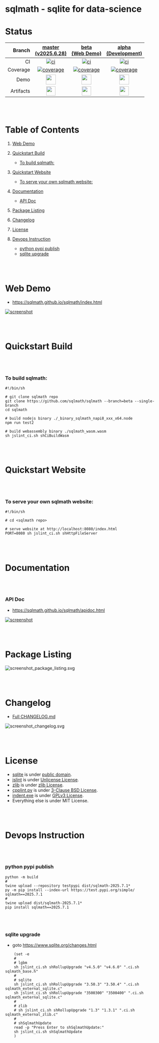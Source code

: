 # sqlmath - sqlite for data-science


# Status
| Branch | [master<br>(v2025.6.28)](https://github.com/sqlmath/sqlmath/tree/master) | [beta<br>(Web Demo)](https://github.com/sqlmath/sqlmath/tree/beta) | [alpha<br>(Development)](https://github.com/sqlmath/sqlmath/tree/alpha) |
|--:|:--:|:--:|:--:|
| CI | [![ci](https://github.com/sqlmath/sqlmath/actions/workflows/ci.yml/badge.svg?branch=master)](https://github.com/sqlmath/sqlmath/actions?query=branch%3Amaster) | [![ci](https://github.com/sqlmath/sqlmath/actions/workflows/ci.yml/badge.svg?branch=beta)](https://github.com/sqlmath/sqlmath/actions?query=branch%3Abeta) | [![ci](https://github.com/sqlmath/sqlmath/actions/workflows/ci.yml/badge.svg?branch=alpha)](https://github.com/sqlmath/sqlmath/actions?query=branch%3Aalpha) |
| Coverage | [![coverage](https://sqlmath.github.io/sqlmath/branch-master/.artifact/coverage/coverage_badge.svg)](https://sqlmath.github.io/sqlmath/branch-master/.artifact/coverage/index.html) | [![coverage](https://sqlmath.github.io/sqlmath/branch-beta/.artifact/coverage/coverage_badge.svg)](https://sqlmath.github.io/sqlmath/branch-beta/.artifact/coverage/index.html) | [![coverage](https://sqlmath.github.io/sqlmath/branch-alpha/.artifact/coverage/coverage_badge.svg)](https://sqlmath.github.io/sqlmath/branch-alpha/.artifact/coverage/index.html) |
| Demo | [<img src="https://sqlmath.github.io/sqlmath/asset_image_github_brands.svg" height="32">](https://sqlmath.github.io/sqlmath/branch-master/index.html) | [<img src="https://sqlmath.github.io/sqlmath/asset_image_github_brands.svg" height="32">](https://sqlmath.github.io/sqlmath/branch-beta/index.html) | [<img src="https://sqlmath.github.io/sqlmath/asset_image_github_brands.svg" height="32">](https://sqlmath.github.io/sqlmath/branch-alpha/index.html) |
| Artifacts | [<img src="https://sqlmath.github.io/sqlmath/asset_image_folder_open_solid.svg" height="30">](https://github.com/sqlmath/sqlmath/tree/gh-pages/branch-master/.artifact) | [<img src="https://sqlmath.github.io/sqlmath/asset_image_folder_open_solid.svg" height="30">](https://github.com/sqlmath/sqlmath/tree/gh-pages/branch-beta/.artifact) | [<img src="https://sqlmath.github.io/sqlmath/asset_image_folder_open_solid.svg" height="30">](https://github.com/sqlmath/sqlmath/tree/gh-pages/branch-alpha/.artifact) |


<br><br>
# Table of Contents

1. [Web Demo](#web-demo)

2. [Quickstart Build](#quickstart-build)
    - [To build sqlmath:](#to-build-sqlmath)

3. [Quickstart Website](#quickstart-website)
    - [To serve your own sqlmath website:](#to-serve-your-own-sqlmath-website)

4. [Documentation](#documentation)
    - [API Doc](#api-doc)

5. [Package Listing](#package-listing)

6. [Changelog](#changelog)

7. [License](#license)

8. [Devops Instruction](#devops-instruction)
    - [python pypi publish](#python-pypi-publish)
    - [sqlite upgrade](#sqlite-upgrade)


<br><br>
# Web Demo
- https://sqlmath.github.io/sqlmath/index.html

[![screenshot](https://sqlmath.github.io/sqlmath/branch-beta/.artifact/screenshot_browser__2fsqlmath_2fbranch-beta_2findex.html.png)](https://sqlmath.github.io/sqlmath/index.html)


<br><br>
# Quickstart Build


<br><br>
### To build sqlmath:
```shell
#!/bin/sh

# git clone sqlmath repo
git clone https://github.com/sqlmath/sqlmath --branch=beta --single-branch
cd sqlmath

# build nodejs binary ./_binary_sqlmath_napi8_xxx_x64.node
npm run test2

# build webassembly binary ./sqlmath_wasm.wasm
sh jslint_ci.sh shCiBuildWasm
```


<br><br>
# Quickstart Website


<br><br>
### To serve your own sqlmath website:
```shell
#!/bin/sh

# cd <sqlmath repo>

# serve website at http://localhost:8080/index.html
PORT=8080 sh jslint_ci.sh shHttpFileServer
```


<br><br>
# Documentation


<br><br>
### API Doc
- https://sqlmath.github.io/sqlmath/apidoc.html

[![screenshot](https://sqlmath.github.io/sqlmath/branch-beta/.artifact/screenshot_browser__2f.artifact_2fapidoc.html.png)](https://sqlmath.github.io/sqlmath/apidoc.html)


<br><br>
# Package Listing
![screenshot_package_listing.svg](https://sqlmath.github.io/sqlmath/branch-beta/.artifact/screenshot_package_listing.svg)


<br><br>
# Changelog
- [Full CHANGELOG.md](CHANGELOG.md)

![screenshot_changelog.svg](https://sqlmath.github.io/sqlmath/branch-beta/.artifact/screenshot_changelog.svg)


<br><br>
# License
- [sqlite](https://github.com/sqlite/sqlite) is under [public domain](https://www.sqlite.org/copyright.html).
- [jslint](https://github.com/jslint-org/jslint) is under [Unlicense License](https://github.com/jslint-org/jslint/blob/master/LICENSE).
- [zlib](https://github.com/madler/zlib) is under [zlib License](https://github.com/madler/zlib/blob/v1.2.13/LICENSE).
- [cpplint.py](cpplint.py) is under [3-Clause BSD License](https://github.com/cpplint/cpplint/blob/2.0.0/LICENSE).
- [indent.exe](indent.exe) is under [GPLv3 License](https://www.gnu.org/licenses/gpl-3.0.txt)<!--no-validate-->.
- Everything else is under MIT License.


<br><br>
# Devops Instruction


<br><br>
### python pypi publish
```shell
python -m build
#
twine upload --repository testpypi dist/sqlmath-2025.7.1*
py -m pip install --index-url https://test.pypi.org/simple/ sqlmath==2025.7.1
#
twine upload dist/sqlmath-2025.7.1*
pip install sqlmath==2025.7.1
```


<br><br>
### sqlite upgrade
- goto https://www.sqlite.org/changes.html
```shell
    (set -e
    #
    # lgbm
    sh jslint_ci.sh shRollupUpgrade "v4.5.0" "v4.6.0" ".ci.sh sqlmath_base.h"
    #
    # sqlite
    sh jslint_ci.sh shRollupUpgrade "3.50.3" "3.50.4" ".ci.sh sqlmath_external_sqlite.c"
    sh jslint_ci.sh shRollupUpgrade "3500300" "3500400" ".ci.sh sqlmath_external_sqlite.c"
    #
    # zlib
    # sh jslint_ci.sh shRollupUpgrade "1.3" "1.3.1" ".ci.sh sqlmath_external_zlib.c"
    #
    # shSqlmathUpdate
    read -p "Press Enter to shSqlmathUpdate:"
    sh jslint_ci.sh shSqlmathUpdate
    )
```

